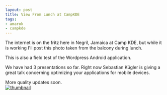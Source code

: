 ```yaml
--- 
layout: post
title: View From Lunch at CampKDE
tags: 
- amarok
- campkde
---
```

The internet is on the fritz here in Negril, Jamaica at Camp KDE, but while it is working I'll post this photo taken from the balcony during lunch.

This is also a field test of the Wordpress Android application. 

We have had 3 presentations so far. Right now Sebastian Kügler is giving a great talk concerning optimizing your applications for mobile devices.

More quality updates soon.<br/>
<a href="{{site.base_url}}/uploads/2009/01/wpid-29.jpg">
   <img src="{{site.base_url}}/uploads/2009/01/wpid-29-240x320.jpg" alt="thumbnail"/>
</a>

